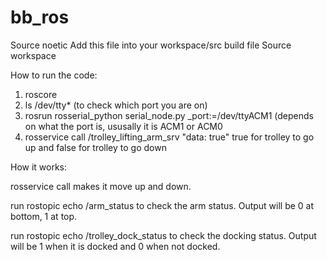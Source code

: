 # bb_ros

Source noetic
Add this file into your workspace/src 
build file
Source workspace

How to run the code:

1. roscore
2. ls /dev/tty* (to check which port you are on)
3. rosrun rosserial_python serial_node.py _port:=/dev/ttyACM1 (depends on what the port is, ususally it is ACM1 or ACM0
4. rosservice call /trolley_lifting_arm_srv "data: true" true for trolley to go up and false for trolley to go down

How it works:

rosservice call makes it move up and down. 

run rostopic echo /arm_status to check the arm status. Output will be 0 at bottom, 1 at top.

run rostopic echo /trolley_dock_status to check the docking status. Output will be 1 when it is docked and 0 when not docked.
